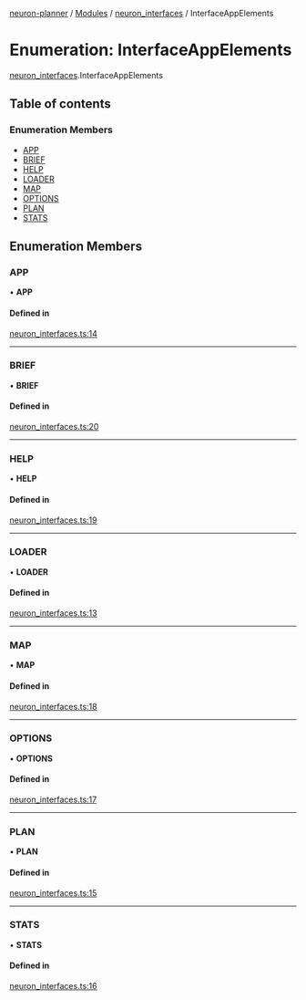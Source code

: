 [neuron-planner](../README.md) / [Modules](../modules.md) / [neuron\_interfaces](../modules/neuron_interfaces.md) / InterfaceAppElements

# Enumeration: InterfaceAppElements

[neuron_interfaces](../modules/neuron_interfaces.md).InterfaceAppElements

## Table of contents

### Enumeration Members

- [APP](neuron_interfaces.InterfaceAppElements.md#app)
- [BRIEF](neuron_interfaces.InterfaceAppElements.md#brief)
- [HELP](neuron_interfaces.InterfaceAppElements.md#help)
- [LOADER](neuron_interfaces.InterfaceAppElements.md#loader)
- [MAP](neuron_interfaces.InterfaceAppElements.md#map)
- [OPTIONS](neuron_interfaces.InterfaceAppElements.md#options)
- [PLAN](neuron_interfaces.InterfaceAppElements.md#plan)
- [STATS](neuron_interfaces.InterfaceAppElements.md#stats)

## Enumeration Members

### APP

• **APP**

#### Defined in

[neuron_interfaces.ts:14](https://github.com/vtol-neuron/neuron-planner/blob/4c781e4/src/js/neuron_interfaces.ts#L14)

___

### BRIEF

• **BRIEF**

#### Defined in

[neuron_interfaces.ts:20](https://github.com/vtol-neuron/neuron-planner/blob/4c781e4/src/js/neuron_interfaces.ts#L20)

___

### HELP

• **HELP**

#### Defined in

[neuron_interfaces.ts:19](https://github.com/vtol-neuron/neuron-planner/blob/4c781e4/src/js/neuron_interfaces.ts#L19)

___

### LOADER

• **LOADER**

#### Defined in

[neuron_interfaces.ts:13](https://github.com/vtol-neuron/neuron-planner/blob/4c781e4/src/js/neuron_interfaces.ts#L13)

___

### MAP

• **MAP**

#### Defined in

[neuron_interfaces.ts:18](https://github.com/vtol-neuron/neuron-planner/blob/4c781e4/src/js/neuron_interfaces.ts#L18)

___

### OPTIONS

• **OPTIONS**

#### Defined in

[neuron_interfaces.ts:17](https://github.com/vtol-neuron/neuron-planner/blob/4c781e4/src/js/neuron_interfaces.ts#L17)

___

### PLAN

• **PLAN**

#### Defined in

[neuron_interfaces.ts:15](https://github.com/vtol-neuron/neuron-planner/blob/4c781e4/src/js/neuron_interfaces.ts#L15)

___

### STATS

• **STATS**

#### Defined in

[neuron_interfaces.ts:16](https://github.com/vtol-neuron/neuron-planner/blob/4c781e4/src/js/neuron_interfaces.ts#L16)
